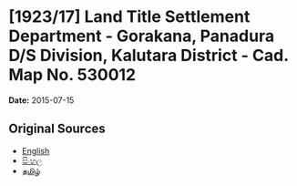 # [1923/17] Land Title Settlement Department - Gorakana, Panadura D/S Division, Kalutara District - Cad. Map No. 530012

**Date:** 2015-07-15

## Original Sources

- [English](https://documents.gov.lk/view/extra-gazettes/2015/7/1923-17_E.pdf)
- [සිංහල](https://documents.gov.lk/view/extra-gazettes/2015/7/1923-17_S.pdf)
- [தமிழ்](https://documents.gov.lk/view/extra-gazettes/2015/7/1923-17_T.pdf)
